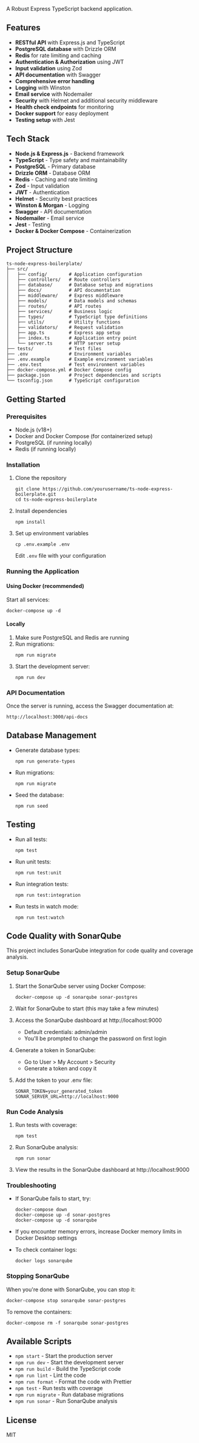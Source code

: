 A Robust Express TypeScript backend application.

## Features

- **RESTful API** with Express.js and TypeScript
- **PostgreSQL database** with Drizzle ORM
- **Redis** for rate limiting and caching
- **Authentication & Authorization** using JWT
- **Input validation** using Zod
- **API documentation** with Swagger
- **Comprehensive error handling**
- **Logging** with Winston
- **Email service** with Nodemailer
- **Security** with Helmet and additional security middleware
- **Health check endpoints** for monitoring
- **Docker support** for easy deployment
- **Testing setup** with Jest

## Tech Stack

- **Node.js & Express.js** - Backend framework
- **TypeScript** - Type safety and maintainability
- **PostgreSQL** - Primary database
- **Drizzle ORM** - Database ORM
- **Redis** - Caching and rate limiting
- **Zod** - Input validation
- **JWT** - Authentication
- **Helmet** - Security best practices
- **Winston & Morgan** - Logging
- **Swagger** - API documentation
- **Nodemailer** - Email service
- **Jest** - Testing
- **Docker & Docker Compose** - Containerization

## Project Structure

```
ts-node-express-boilerplate/
├── src/
│   ├── config/        # Application configuration
│   ├── controllers/   # Route controllers
│   ├── database/      # Database setup and migrations
│   ├── docs/          # API documentation
│   ├── middleware/    # Express middleware
│   ├── models/        # Data models and schemas
│   ├── routes/        # API routes
│   ├── services/      # Business logic
│   ├── types/         # TypeScript type definitions
│   ├── utils/         # Utility functions
│   ├── validators/    # Request validation
│   ├── app.ts         # Express app setup
│   ├── index.ts       # Application entry point
│   └── server.ts      # HTTP server setup
├── tests/             # Test files
├── .env               # Environment variables
├── .env.example       # Example environment variables
├── .env.test          # Test environment variables
├── docker-compose.yml # Docker Compose config
├── package.json       # Project dependencies and scripts
└── tsconfig.json      # TypeScript configuration
```

## Getting Started

### Prerequisites

- Node.js (v18+)
- Docker and Docker Compose (for containerized setup)
- PostgreSQL (if running locally)
- Redis (if running locally)

### Installation

1. Clone the repository

   ```
   git clone https://github.com/yourusername/ts-node-express-boilerplate.git
   cd ts-node-express-boilerplate
   ```

2. Install dependencies

   ```
   npm install
   ```

3. Set up environment variables
   ```
   cp .env.example .env
   ```
   Edit `.env` file with your configuration

### Running the Application

#### Using Docker (recommended)

Start all services:

```
docker-compose up -d
```

#### Locally

1. Make sure PostgreSQL and Redis are running
2. Run migrations:
   ```
   npm run migrate
   ```
3. Start the development server:
   ```
   npm run dev
   ```

### API Documentation

Once the server is running, access the Swagger documentation at:

```
http://localhost:3000/api-docs
```

## Database Management

- Generate database types:
  ```
  npm run generate-types
  ```
- Run migrations:
  ```
  npm run migrate
  ```
- Seed the database:
  ```
  npm run seed
  ```

## Testing

- Run all tests:
  ```
  npm test
  ```
- Run unit tests:
  ```
  npm run test:unit
  ```
- Run integration tests:
  ```
  npm run test:integration
  ```
- Run tests in watch mode:
  ```
  npm run test:watch
  ```

## Code Quality with SonarQube

This project includes SonarQube integration for code quality and coverage analysis.

### Setup SonarQube

1. Start the SonarQube server using Docker Compose:

   ```
   docker-compose up -d sonarqube sonar-postgres
   ```

2. Wait for SonarQube to start (this may take a few minutes)

3. Access the SonarQube dashboard at http://localhost:9000

   - Default credentials: admin/admin
   - You'll be prompted to change the password on first login

4. Generate a token in SonarQube:

   - Go to User > My Account > Security
   - Generate a token and copy it

5. Add the token to your .env file:
   ```
   SONAR_TOKEN=your_generated_token
   SONAR_SERVER_URL=http://localhost:9000
   ```

### Run Code Analysis

1. Run tests with coverage:

   ```
   npm test
   ```

2. Run SonarQube analysis:

   ```
   npm run sonar
   ```

3. View the results in the SonarQube dashboard at http://localhost:9000

### Troubleshooting

- If SonarQube fails to start, try:

  ```
  docker-compose down
  docker-compose up -d sonar-postgres
  docker-compose up -d sonarqube
  ```

- If you encounter memory errors, increase Docker memory limits in Docker Desktop settings

- To check container logs:
  ```
  docker logs sonarqube
  ```

### Stopping SonarQube

When you're done with SonarQube, you can stop it:

```
docker-compose stop sonarqube sonar-postgres
```

To remove the containers:

```
docker-compose rm -f sonarqube sonar-postgres
```

## Available Scripts

- `npm start` - Start the production server
- `npm run dev` - Start the development server
- `npm run build` - Build the TypeScript code
- `npm run lint` - Lint the code
- `npm run format` - Format the code with Prettier
- `npm test` - Run tests with coverage
- `npm run migrate` - Run database migrations
- `npm run sonar` - Run SonarQube analysis

## License

MIT
